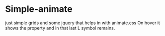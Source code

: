 # Simple-animate
just simple grids and some jquery that helps in with animate.css
On hover it shows the property and in that last L symbol remains.
